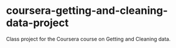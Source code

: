 # coursera-getting-and-cleaning-data-project
Class project for the Coursera course on Getting and Cleaning data.
